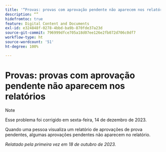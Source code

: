 ```yaml
---
title: '“Provas: provas com aprovação pendente não aparecem nos relatórios”'
description: “”
hidefromtoc: true
feature: Digital Content and Documents
exl-id: e324848f-0278-4bbd-ba9b-870fde37a23d
source-git-commit: 796999dfce705a18d07ee126e2fb072d706c0df7
workflow-type: ht
source-wordcount: '51'
ht-degree: 100%

---
```


# Provas: provas com aprovação pendente não aparecem nos relatórios

>[!NOTE]
>
>Esse problema foi corrigido em sexta-feira, 14 de dezembro de 2023.

<!--WF and WFP-->

Quando uma pessoa visualiza um relatório de aprovações de prova pendentes, algumas aprovações pendentes não aparecem no relatório.

_Relatado pela primeira vez em 18 de outubro de 2023._
